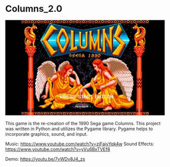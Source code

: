 # Columns_2.0

![](columns.jpg)

This game is the re-creation of the 1990 Sega game Columns. This project was written in Python and utilizes the Pygame library. Pygame helps to incorporate graphics, sound, and input.


Music: https://www.youtube.com/watch?v=zjFaiyYqk4w
Sound Effects: https://www.youtube.com/watch?v=yVu6BxTVEf8

Demo: https://youtu.be/7vWDv8J4_zs
